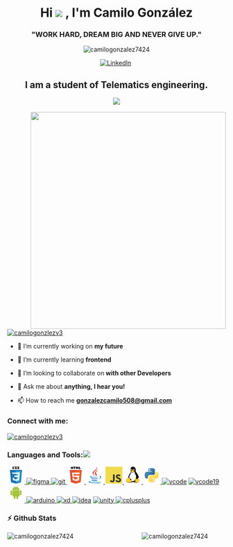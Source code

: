 <h1 align="center">Hi <img src="https://media.giphy.com/media/hvRJCLFzcasrR4ia7z/giphy.gif" width="25px"> , I'm Camilo González</h1>
<h3 align="center">"WORK HARD, DREAM BIG AND NEVER GIVE UP."</h3>

<p align="center"> <img src="https://komarev.com/ghpvc/?username=camilogonzalez7424&label=Profile%20views&color=0e75b6&style=flat" alt="camilogonzalez7424" /> </p>

<p align="center">
<a href="https://www.linkedin.com/in/camilo-gonzález-velasco-a52711208//"><img src="https://img.shields.io/badge/linkedin-%230077B5.svg?&style=for-the-badge&logo=linkedin&logoColor=white" alt="LinkedIn" /></a>&nbsp;

<h2 align="center">I am a student of Telematics engineering.</h2>

<p align="center"> <img src="https://user-images.githubusercontent.com/69222739/109564946-c5b87e00-7aaf-11eb-89e1-1b3f3224f039.png" width="650px">
</p>

<img align="right" src="https://user-images.githubusercontent.com/69222739/109568041-4e391d80-7ab4-11eb-92bb-208b440a6c44.gif" width="450px" height="500px">
 
<p align="left"> <a href="https://twitter.com/camilogonzlezv3" target="blank"><img src="https://img.shields.io/twitter/follow/camilogonzlezv3?logo=twitter&style=for-the-badge" alt="camilogonzlezv3" /></a> </p>

- 🔭 I’m currently working on **my future**

- 🌱 I’m currently learning **frontend**

- 👯 I’m looking to collaborate on **with other Developers**

- 💬 Ask me about **anything, I hear you!**

- 📫 How to reach me **gonzalezcamilo508@gmail.com**

<h3 align="left">Connect with me:</h3>
<p align="left">
  
<a href="https://twitter.com/camilogonzlezv3" target="blank"><img align="center" src="https://cdn.jsdelivr.net/npm/simple-icons@3.0.1/icons/twitter.svg" alt="camilogonzlezv3" height="30" width="40" /></a>
</p>
<h3 align="left">Languages and Tools:<img src="https://media.giphy.com/media/WUlplcMpOCEmTGBtBW/giphy.gif" width="30"> </h3>
<p align="left"> 
<p align="left"> <a href="https://www.w3schools.com/css/" target="_blank"> <img src="https://raw.githubusercontent.com/devicons/devicon/master/icons/css3/css3-original-wordmark.svg" alt="css3" width="40" height="40"/> </a>
  <a href="https://www.figma.com/" target="_blank"> <img src="https://www.vectorlogo.zone/logos/figma/figma-icon.svg" alt="figma" width="40" height="40"/> </a>
  <a href="https://git-scm.com/" target="_blank"> <img src="https://www.vectorlogo.zone/logos/git-scm/git-scm-icon.svg" alt="git" width="40" height="40"/> </a> 
  <a href="https://www.w3.org/html/" target="_blank"> <img src="https://raw.githubusercontent.com/devicons/devicon/master/icons/html5/html5-original-wordmark.svg" alt="html5" width="40" height="40"/> </a>
  <a href="https://www.java.com" target="_blank"> <img src="https://raw.githubusercontent.com/devicons/devicon/master/icons/java/java-original.svg" alt="java" width="40" height="40"/> </a> 
  <a href="https://developer.mozilla.org/en-US/docs/Web/JavaScript" target="_blank"> <img src="https://raw.githubusercontent.com/devicons/devicon/master/icons/javascript/javascript-original.svg" alt="javascript" width="40" height="40"/> </a> 
  <a href="https://www.linux.org/" target="_blank"> <img src="https://raw.githubusercontent.com/devicons/devicon/master/icons/linux/linux-original.svg" alt="linux" width="40" height="40"/> </a> 
  <a href="https://www.python.org" target="_blank"> <img src="https://raw.githubusercontent.com/devicons/devicon/master/icons/python/python-original.svg" alt="python" width="40" height="40"/> </a> 
 <a href = "https://code.visualstudio.com/" target="_blank" ><img src="https://upload.wikimedia.org/wikipedia/commons/thumb/9/9a/Visual_Studio_Code_1.35_icon.svg/1200px-Visual_Studio_Code_1.35_icon.svg.png" alt="vcode" height="40" height="40" ></a>
  <a href = "https://visualstudio.microsoft.com/es/vs/" target="_blank" ><img src="https://upload.wikimedia.org/wikipedia/commons/thumb/5/59/Visual_Studio_Icon_2019.svg/1200px-Visual_Studio_Icon_2019.svg.png" alt="vcode19" width="40" height="40" ></a> 
 <a href="https://developer.android.com" target="_blank"> <img src="https://raw.githubusercontent.com/devicons/devicon/master/icons/android/android-original-wordmark.svg" alt="android" width="40" height="40"/> </a>
  <a href="https://www.arduino.cc/" target="_blank"> <img src="https://cdn.worldvectorlogo.com/logos/arduino-1.svg" alt="arduino" width="40" height="40"/> </a>  
  <a href="https://www.adobe.com/products/xd.html" target="_blank"> <img src="https://cdn.worldvectorlogo.com/logos/adobe-xd.svg" alt="xd" width="40" height="40"/> </a>
   <a href = "https://www.jetbrains.com/idea/" target="_blank" ><img src="https://upload.wikimedia.org/wikipedia/commons/9/9c/IntelliJ_IDEA_Icon.svg" alt="idea"  width="40" height="40" ></a> 
  <a href="https://unity.com/" target="_blank"> <img src="https://www.vectorlogo.zone/logos/unity3d/unity3d-icon.svg" alt="unity" width="40" height="40"/> </a> 
  <a href="https://www.w3schools.com/cpp/" target="_blank"> <img src="https://upload.wikimedia.org/wikipedia/commons/thumb/1/18/ISO_C%2B%2B_Logo.svg/1200px-ISO_C%2B%2B_Logo.svg.png" alt="cplusplus" height="40"/> </a>
</p>




### :zap: Github Stats


<p>
&nbsp;<img align="left" src="https://github-readme-stats.vercel.app/api?username=camilogonzalez7424&show_icons=true&theme=react&include_all_commits=true&locale=en" alt="camilogonzalez7424" width="60%">

<img src="https://github-readme-stats.vercel.app/api/top-langs?username=camilogonzalez7424&show_icons=true&theme=react&include_all_commits=true&locale=en&layout=compact" alt="camilogonzalez7424" width="37%">
</p>
<br>

<!-- <p align="left"> <a href="https://github.com/ryo-ma/github-profile-trophy"><img src="https://github-profile-trophy.vercel.app/?username=camilogonzalez7424" alt="camilogonzalez7424" /></a> </p>-->
  
